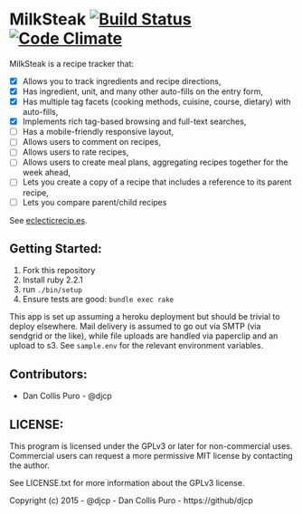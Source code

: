 # MilkSteak [![Build Status](https://secure.travis-ci.org/djcp/milk_steak.png?branch=master)](https://travis-ci.org/djcp/milk_steak) [![Code Climate](https://codeclimate.com/github/djcp/milk_steak/badges/gpa.svg)](https://codeclimate.com/github/djcp/milk_steak)

MilkSteak is a recipe tracker that:

- [x] Allows you to track ingredients and recipe directions,
- [x] Has ingredient, unit, and many other auto-fills on the entry form,
- [x] Has multiple tag facets (cooking methods, cuisine, course, dietary) with auto-fills,
- [x] Implements rich tag-based browsing and full-text searches,
- [ ] Has a mobile-friendly responsive layout,
- [ ] Allows users to comment on recipes,
- [ ] Allows users to rate recipes,
- [ ] Allows users to create meal plans, aggregating recipes together for the week ahead,
- [ ] Lets you create a copy of a recipe that includes a reference to its parent recipe,
- [ ] Lets you compare parent/child recipes

See [eclecticrecip.es](http://eclecticrecip.es).

## Getting Started:

1. Fork this repository
1. Install ruby 2.2.1
1. run `./bin/setup`
1. Ensure tests are good: `bundle exec rake`

This app is set up assuming a heroku deployment but should be trivial to deploy
elsewhere. Mail delivery is assumed to go out via SMTP (via sendgrid or the
like), while file uploads are handled via paperclip and an upload to s3.  See
`sample.env` for the relevant environment variables.

## Contributors:

- Dan Collis Puro - @djcp

## LICENSE:

This program is licensed under the GPLv3 or later for non-commercial uses.
Commercial users can request a more permissive MIT license by contacting the
author.

See LICENSE.txt for more information about the GPLv3 license.

Copyright (c) 2015 - @djcp - Dan Collis Puro - https://github/djcp
